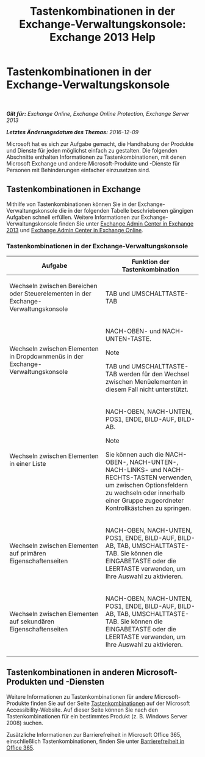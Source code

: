 ﻿---
title: 'Tastenkombinationen in der Exchange-Verwaltungskonsole: Exchange 2013 Help'
TOCTitle: Tastenkombinationen in der Exchange-Verwaltungskonsole
ms:assetid: 146b2b52-1ef8-4606-991a-4cf4da694970
ms:mtpsurl: https://technet.microsoft.com/de-de/library/JJ150484(v=EXCHG.150)
ms:contentKeyID: 50475148
ms.date: 04/24/2018
mtps_version: v=EXCHG.150
ms.translationtype: HT
---

# Tastenkombinationen in der Exchange-Verwaltungskonsole

 

_**Gilt für:** Exchange Online, Exchange Online Protection, Exchange Server 2013_

_**Letztes Änderungsdatum des Themas:** 2016-12-09_

Microsoft hat es sich zur Aufgabe gemacht, die Handhabung der Produkte  und Dienste für jeden möglichst einfach zu gestalten. Die folgenden Abschnitte enthalten Informationen zu Tastenkombinationen, mit denen Microsoft Exchange und andere Microsoft-Produkte und -Dienste für Personen mit Behinderungen einfacher einzusetzen sind.

## Tastenkombinationen in Exchange

Mithilfe von Tastenkombinationen können Sie in der Exchange-Verwaltungskonsole die in der folgenden Tabelle beschriebenen gängigen Aufgaben schnell erfüllen. Weitere Informationen zur Exchange-Verwaltungskonsole finden Sie unter [Exchange Admin Center in Exchange 2013](exchange-admin-center-in-exchange-2013-exchange-2013-help.md) und [Exchange Admin Center in Exchange Online](https://technet.microsoft.com/de-de/library/jj200743\(v=exchg.150\)).

### Tastenkombinationen in der Exchange-Verwaltungskonsole

<table>
<colgroup>
<col style="width: 50%" />
<col style="width: 50%" />
</colgroup>
<thead>
<tr class="header">
<th>Aufgabe</th>
<th>Funktion der Tastenkombination</th>
</tr>
</thead>
<tbody>
<tr class="odd">
<td><p>Wechseln zwischen Bereichen oder Steuerelementen in der Exchange-Verwaltungskonsole</p></td>
<td><p>TAB und UMSCHALTTASTE-TAB</p></td>
</tr>
<tr class="even">
<td><p>Wechseln zwischen Elementen in Dropdownmenüs in der Exchange-Verwaltungskonsole</p></td>
<td><p>NACH-OBEN- und NACH-UNTEN-TASTE.</p>

> [!NOTE]
> TAB und UMSCHALTTASTE-TAB werden für den Wechsel zwischen Menüelementen in diesem Fall nicht unterstützt.


</td>
</tr>
<tr class="odd">
<td><p>Wechseln zwischen Elementen in einer Liste</p></td>
<td><p>NACH-OBEN, NACH-UNTEN, POS1, ENDE, BILD-AUF, BILD-AB.</p>

> [!NOTE]
> Sie können auch die NACH-OBEN-, NACH-UNTEN-, NACH-LINKS- und NACH-RECHTS-TASTEN verwenden, um zwischen Optionsfeldern zu wechseln oder innerhalb einer Gruppe zugeordneter Kontrollkästchen zu springen.


</td>
</tr>
<tr class="even">
<td><p>Wechseln zwischen Elementen auf primären Eigenschaftenseiten</p></td>
<td><p>NACH-OBEN, NACH-UNTEN, POS1, ENDE, BILD-AUF, BILD-AB, TAB, UMSCHALTTASTE-TAB. Sie können die EINGABETASTE oder die LEERTASTE verwenden, um Ihre Auswahl zu aktivieren.</p></td>
</tr>
<tr class="odd">
<td><p>Wechseln zwischen Elementen auf sekundären Eigenschaftenseiten</p></td>
<td><p>NACH-OBEN, NACH-UNTEN, POS1, ENDE, BILD-AUF, BILD-AB, TAB, UMSCHALTTASTE-TAB. Sie können die EINGABETASTE oder die LEERTASTE verwenden, um Ihre Auswahl zu aktivieren.</p></td>
</tr>
</tbody>
</table>


## Tastenkombinationen in anderen Microsoft-Produkten und -Diensten

Weitere Informationen zu Tastenkombinationen für andere Microsoft-Produkte finden Sie auf der Seite [Tastenkombinationen](https://go.microsoft.com/fwlink/p/?linkid=248894) auf der Microsoft Accessibility-Website. Auf dieser Seite können Sie nach den Tastenkombinationen für ein bestimmtes Produkt (z. B. Windows Server 2008) suchen.

Zusätzliche Informationen zur Barrierefreiheit in Microsoft Office 365, einschließlich Tastenkombinationen, finden Sie unter [Barrierefreiheit in Office 365](https://officepreview.microsoft.com/search/redir/ha102817204.aspx).

